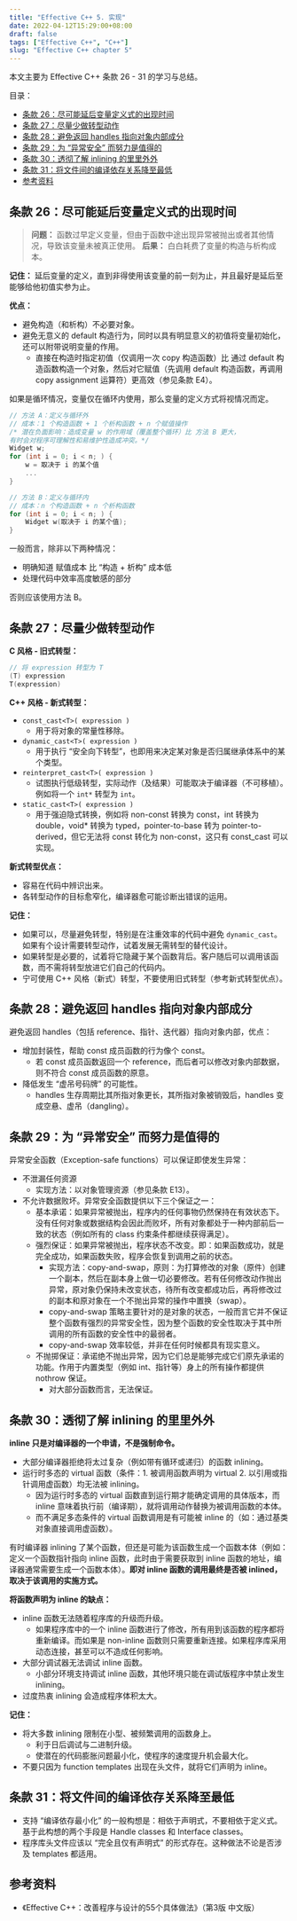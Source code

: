 ```yaml
---
title: "Effective C++ 5. 实现"
date: 2022-04-12T15:29:00+08:00
draft: false
tags: ["Effective C++", "C++"]
slug: "Effective C++ chapter 5"
---
```


本文主要为 Effective C++ 条款 26 - 31 的学习与总结。

目录：

- [条款 26：尽可能延后变量定义式的出现时间](#条款-26尽可能延后变量定义式的出现时间)
- [条款 27：尽量少做转型动作](#条款-27尽量少做转型动作)
- [条款 28：避免返回 handles 指向对象内部成分](#条款-28避免返回-handles-指向对象内部成分)
- [条款 29：为 “异常安全” 而努力是值得的](#条款-29为-异常安全-而努力是值得的)
- [条款 30：透彻了解 inlining 的里里外外](#条款-30透彻了解-inlining-的里里外外)
- [条款 31：将文件间的编译依存关系降至最低](#条款-31将文件间的编译依存关系降至最低)
- [参考资料](#参考资料)

## 条款 26：尽可能延后变量定义式的出现时间

> **问题：** 函数过早定义变量，但由于函数中途出现异常被抛出或者其他情况，导致该变量未被真正使用。
> **后果：** 白白耗费了变量的构造与析构成本。

**记住：** 延后变量的定义，直到非得使用该变量的前一刻为止，并且最好是延后至能够给他初值实参为止。

**优点：**

* 避免构造（和析构）不必要对象。
* 避免无意义的 default 构造行为，同时以具有明显意义的初值将变量初始化，还可以附带说明变量的作用。
  * 直接在构造时指定初值（仅调用一次 copy 构造函数）比 通过 default 构造函数构造一个对象，然后对它赋值（先调用 default 构造函数，再调用 copy assignment 运算符）更高效（参见条款 E4）。

如果是循环情况，变量仅在循环内使用，那么变量的定义方式将视情况而定。

```C++
// 方法 A：定义与循环外
// 成本：1 个构造函数 + 1 个析构函数 + n 个赋值操作
/* 潜在负面影响：造成变量 w 的作用域（覆盖整个循环）比 方法 B 更大，
有时会对程序可理解性和易维护性造成冲突。*/
Widget w;
for (int i = 0; i < n; ) {
    w = 取决于 i 的某个值
    ...
}

// 方法 B：定义与循环内
// 成本：n 个构造函数 + n 个析构函数
for (int i = 0; i < n; ) {
    Widget w(取决于 i 的某个值);
}
```

一般而言，除非以下两种情况：

* 明确知道 赋值成本 比 “构造 + 析构” 成本低
* 处理代码中效率高度敏感的部分

否则应该使用方法 B。

## 条款 27：尽量少做转型动作

**C 风格 - 旧式转型：**

```C++
// 将 expression 转型为 T
(T) expression
T(expression)
```

**C++ 风格 - 新式转型：**

* `const_cast<T>( expression )`
  * 用于将对象的常量性移除。
* `dynamic_cast<T>( expression )`
  * 用于执行 “安全向下转型”，也即用来决定某对象是否归属继承体系中的某个类型。
* `reinterpret_cast<T>( expression )`
  * 试图执行低级转型，实际动作（及结果）可能取决于编译器（不可移植）。例如将一个 `int*` 转型为 `int`。
* `static_cast<T>( expression )`
  * 用于强迫隐式转换，例如将 non-const 转换为 const，int 转换为 double，void* 转换为 typed，pointer-to-base 转为 pointer-to-derived，但它无法将 const 转化为 non-const，这只有 const_cast 可以实现。

**新式转型优点：**

* 容易在代码中辨识出来。
* 各转型动作的目标愈窄化，编译器愈可能诊断出错误的运用。

**记住：**

* 如果可以，尽量避免转型，特别是在注重效率的代码中避免 `dynamic_cast`。如果有个设计需要转型动作，试着发展无需转型的替代设计。
* 如果转型是必要的，试着将它隐藏于某个函数背后。客户随后可以调用该函数，而不需将转型放进它们自己的代码内。
* 宁可使用 C++ 风格（新式）转型，不要使用旧式转型（参考新式转型优点）。

## 条款 28：避免返回 handles 指向对象内部成分

避免返回 handles（包括 reference、指针、迭代器）指向对象内部，优点：

* 增加封装性，帮助 const 成员函数的行为像个 const。
  * 若 const 成员函数返回一个 reference，而后者可以修改对象内部数据，则不符合 const 成员函数的原意。
* 降低发生 “虚吊号码牌” 的可能性。
  * handles 生存周期比其所指对象更长，其所指对象被销毁后，handles 变成空悬、虚吊（dangling）。

## 条款 29：为 “异常安全” 而努力是值得的

异常安全函数（Exception-safe functions）可以保证即使发生异常：

* 不泄漏任何资源
  * 实现方法：以对象管理资源（参见条款 E13）。
* 不允许数据败坏。异常安全函数提供以下三个保证之一：
  * 基本承诺：如果异常被抛出，程序内的任何事物仍然保持在有效状态下。没有任何对象或数据结构会因此而败坏，所有对象都处于一种内部前后一致的状态（例如所有的 class 约束条件都继续获得满足）。
  * 强烈保证：如果异常被抛出，程序状态不改变。即：如果函数成功，就是完全成功，如果函数失败，程序会恢复到调用之前的状态。
    * 实现方法：copy-and-swap，原则：为打算修改的对象（原件）创建一个副本，然后在副本身上做一切必要修改。若有任何修改动作抛出异常，原对象仍保持未改变状态，待所有改变都成功后，再将修改过的副本和原对象在一个不抛出异常的操作中置换（swap）。
    * copy-and-swap 策略主要针对的是对象的状态，一般而言它并不保证整个函数有强烈的异常安全性，因为整个函数的安全性取决于其中所调用的所有函数的安全性中的最弱者。
    * copy-and-swap 效率较低，并非在任何时候都具有现实意义。
  * 不抛掷保证：承诺绝不抛出异常，因为它们总是能够完成它们原先承诺的功能。作用于内置类型（例如 int、指针等）身上的所有操作都提供 nothrow 保证。
    * 对大部分函数而言，无法保证。

## 条款 30：透彻了解 inlining 的里里外外

**inline 只是对编译器的一个申请，不是强制命令。**

* 大部分编译器拒绝将太过复杂（例如带有循环或递归）的函数 inlining。
* 运行时多态的 virtual 函数（条件：1. 被调用函数声明为 virtual 2. 以引用或指针调用虚函数）均无法被 inlining。
  * 因为运行时多态的 virtual 函数直到运行期才能确定调用的具体版本，而 inline 意味着执行前（编译期），就将调用动作替换为被调用函数的本体。
  * 而不满足多态条件的 virtual 函数调用是有可能被 inline 的（如：通过基类对象直接调用虚函数）。

有时编译器 inlining 了某个函数，但还是可能为该函数生成一个函数本体（例如：定义一个函数指针指向 inline 函数，此时由于需要获取到 inline 函数的地址，编译器通常需要生成一个函数本体）。**即对 inline 函数的调用最终是否被 inlined，取决于该调用的实施方式。**

**将函数声明为 inline 的缺点：**

* inline 函数无法随着程序库的升级而升级。
  * 如果程序库中的一个 inline 函数进行了修改，所有用到该函数的程序都将重新编译。而如果是 non-inline 函数则只需要重新连接。如果程序库采用动态连接，甚至可以不造成任何影响。
* 大部分调试器无法调试 inline 函数。
  * 小部分环境支持调试 inline 函数，其他环境只能在调试版程序中禁止发生 inlining。
* 过度热衷 inlining 会造成程序体积太大。

**记住：**

* 将大多数 inlining 限制在小型、被频繁调用的函数身上。
  * 利于日后调试与二进制升级。
  * 使潜在的代码膨胀问题最小化，使程序的速度提升机会最大化。
* 不要只因为 function templates 出现在头文件，就将它们声明为 inline。

## 条款 31：将文件间的编译依存关系降至最低

* 支持 “编译依存最小化” 的一般构想是：相依于声明式，不要相依于定义式。基于此构想的两个手段是 Handle classes 和 Interface classes。
* 程序库头文件应该以 “完全且仅有声明式” 的形式存在。这种做法不论是否涉及 templates 都适用。

## 参考资料

* 《Effective C++：改善程序与设计的55个具体做法》（第3版 中文版）
